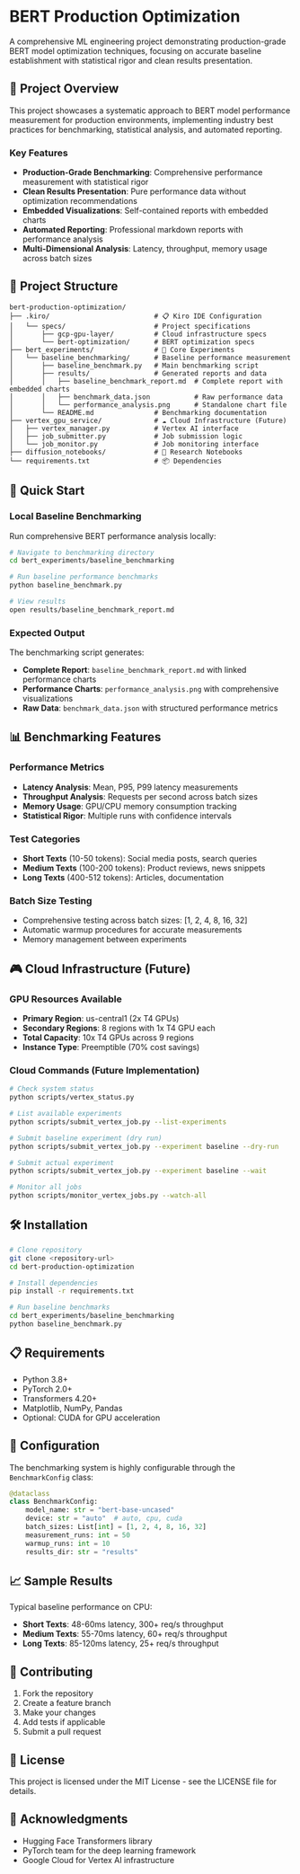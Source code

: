 # BERT Production Optimization

A comprehensive ML engineering project demonstrating production-grade BERT model optimization techniques, focusing on accurate baseline establishment with statistical rigor and clean results presentation.

## 🎯 Project Overview

This project showcases a systematic approach to BERT model performance measurement for production environments, implementing industry best practices for benchmarking, statistical analysis, and automated reporting.

### Key Features
- **Production-Grade Benchmarking**: Comprehensive performance measurement with statistical rigor
- **Clean Results Presentation**: Pure performance data without optimization recommendations
- **Embedded Visualizations**: Self-contained reports with embedded charts
- **Automated Reporting**: Professional markdown reports with performance analysis
- **Multi-Dimensional Analysis**: Latency, throughput, memory usage across batch sizes

## 📁 Project Structure

```
bert-production-optimization/
├── .kiro/                          # 📋 Kiro IDE Configuration
│   └── specs/                      # Project specifications
│       ├── gcp-gpu-layer/          # Cloud infrastructure specs
│       └── bert-optimization/      # BERT optimization specs
├── bert_experiments/               # 🧪 Core Experiments
│   └── baseline_benchmarking/      # Baseline performance measurement
│       ├── baseline_benchmark.py   # Main benchmarking script
│       ├── results/                # Generated reports and data
│       │   ├── baseline_benchmark_report.md  # Complete report with embedded charts
│       │   ├── benchmark_data.json           # Raw performance data
│       │   └── performance_analysis.png      # Standalone chart file
│       └── README.md               # Benchmarking documentation
├── vertex_gpu_service/             # ☁️ Cloud Infrastructure (Future)
│   ├── vertex_manager.py           # Vertex AI interface
│   ├── job_submitter.py            # Job submission logic
│   └── job_monitor.py              # Job monitoring interface
├── diffusion_notebooks/            # 📓 Research Notebooks
└── requirements.txt                # 📦 Dependencies
```

## 🚀 Quick Start

### Local Baseline Benchmarking

Run comprehensive BERT performance analysis locally:

```bash
# Navigate to benchmarking directory
cd bert_experiments/baseline_benchmarking

# Run baseline performance benchmarks
python baseline_benchmark.py

# View results
open results/baseline_benchmark_report.md
```

### Expected Output

The benchmarking script generates:
- **Complete Report**: `baseline_benchmark_report.md` with linked performance charts
- **Performance Charts**: `performance_analysis.png` with comprehensive visualizations
- **Raw Data**: `benchmark_data.json` with structured performance metrics

## 📊 Benchmarking Features

### Performance Metrics
- **Latency Analysis**: Mean, P95, P99 latency measurements
- **Throughput Analysis**: Requests per second across batch sizes
- **Memory Usage**: GPU/CPU memory consumption tracking
- **Statistical Rigor**: Multiple runs with confidence intervals

### Test Categories
- **Short Texts** (10-50 tokens): Social media posts, search queries
- **Medium Texts** (100-200 tokens): Product reviews, news snippets
- **Long Texts** (400-512 tokens): Articles, documentation

### Batch Size Testing
- Comprehensive testing across batch sizes: [1, 2, 4, 8, 16, 32]
- Automatic warmup procedures for accurate measurements
- Memory management between experiments

## 🎮 Cloud Infrastructure (Future)

### GPU Resources Available
- **Primary Region**: us-central1 (2x T4 GPUs)
- **Secondary Regions**: 8 regions with 1x T4 GPU each
- **Total Capacity**: 10x T4 GPUs across 9 regions
- **Instance Type**: Preemptible (70% cost savings)

### Cloud Commands (Future Implementation)
```bash
# Check system status
python scripts/vertex_status.py

# List available experiments
python scripts/submit_vertex_job.py --list-experiments

# Submit baseline experiment (dry run)
python scripts/submit_vertex_job.py --experiment baseline --dry-run

# Submit actual experiment
python scripts/submit_vertex_job.py --experiment baseline --wait

# Monitor all jobs
python scripts/monitor_vertex_jobs.py --watch-all
```

## 🛠️ Installation

```bash
# Clone repository
git clone <repository-url>
cd bert-production-optimization

# Install dependencies
pip install -r requirements.txt

# Run baseline benchmarks
cd bert_experiments/baseline_benchmarking
python baseline_benchmark.py
```

## 📋 Requirements

- Python 3.8+
- PyTorch 2.0+
- Transformers 4.20+
- Matplotlib, NumPy, Pandas
- Optional: CUDA for GPU acceleration

## 🔧 Configuration

The benchmarking system is highly configurable through the `BenchmarkConfig` class:

```python
@dataclass
class BenchmarkConfig:
    model_name: str = "bert-base-uncased"
    device: str = "auto"  # auto, cpu, cuda
    batch_sizes: List[int] = [1, 2, 4, 8, 16, 32]
    measurement_runs: int = 50
    warmup_runs: int = 10
    results_dir: str = "results"
```

## 📈 Sample Results

Typical baseline performance on CPU:
- **Short Texts**: 48-60ms latency, 300+ req/s throughput
- **Medium Texts**: 55-70ms latency, 60+ req/s throughput  
- **Long Texts**: 85-120ms latency, 25+ req/s throughput

## 🤝 Contributing

1. Fork the repository
2. Create a feature branch
3. Make your changes
4. Add tests if applicable
5. Submit a pull request

## 📄 License

This project is licensed under the MIT License - see the LICENSE file for details.

## 🙏 Acknowledgments

- Hugging Face Transformers library
- PyTorch team for the deep learning framework
- Google Cloud for Vertex AI infrastructure